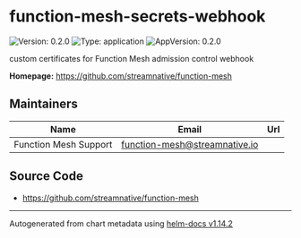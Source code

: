 # function-mesh-secrets-webhook

![Version: 0.2.0](https://img.shields.io/badge/Version-0.2.0-informational?style=flat-square) ![Type: application](https://img.shields.io/badge/Type-application-informational?style=flat-square) ![AppVersion: 0.2.0](https://img.shields.io/badge/AppVersion-0.2.0-informational?style=flat-square)

custom certificates for Function Mesh admission control webhook

**Homepage:** <https://github.com/streamnative/function-mesh>

## Maintainers

| Name | Email | Url |
| ---- | ------ | --- |
| Function Mesh Support | <function-mesh@streamnative.io> |  |

## Source Code

* <https://github.com/streamnative/function-mesh>

----------------------------------------------
Autogenerated from chart metadata using [helm-docs v1.14.2](https://github.com/norwoodj/helm-docs/releases/v1.14.2)
